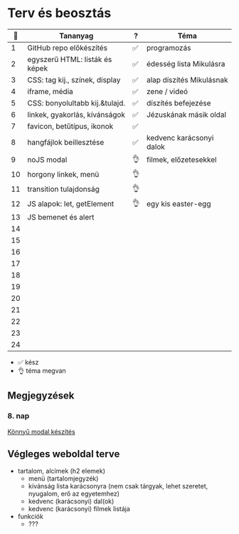 # Terv és beosztás

| 📅   | Tananyag                       | ?   | Téma                     |
| --- | ------------------------------ | --- | ------------------------ |
| 1   | GitHub repo előkészítés        | ✅   | programozás              |
| 2   | egyszerű HTML: listák és képek | ✅   | édesség lista Mikulásra  |
| 3   | CSS: tag kij., színek, display | ✅   | alap díszítés Mikulásnak |
| 4   | iframe, média                  | ✅   | zene / videó             |
| 5   | CSS: bonyolultabb kij.&tulajd. | ✅   | díszítés befejezése      |
| 6   | linkek, gyakorlás, kívánságok  | ✅   | Jézuskának másik oldal   |
| 7   | favicon, betűtípus, ikonok     | ✅   |                          |
| 8   | hangfájlok beillesztése        | ✅   | kedvenc karácsonyi dalok |
| 9   | noJS modal                     | 👌   | filmek, előzetesekkel    |
| 10  | horgony linkek, menü           | 👌   |                          |
| 11  | transition tulajdonság         | 👌   |                          |
| 12  | JS alapok: let, getElement     | 👌   | egy kis easter-egg       |
| 13  | JS bemenet és alert            |     |                          |
| 14  |                                |     |                          |
| 15  |                                |     |                          |
| 16  |                                |     |                          |
| 17  |                                |     |                          |
| 18  |                                |     |                          |
| 19  |                                |     |                          |
| 20  |                                |     |                          |
| 21  |                                |     |                          |
| 22  |                                |     |                          |
| 23  |                                |     |                          |
| 24  |                                |     |                          |

- ✅ kész
- 👌 téma megvan

## Megjegyzések

### 8. nap

[Könnyű modal készítés](https://stackoverflow.com/questions/54872125/make-modal-without-javascript)

## Végleges weboldal terve

- tartalom, alcímek (h2 elemek)
  - menü (tartalomjegyzék)
  - kívánság lista karácsonyra (nem csak tárgyak, lehet szeretet, nyugalom, erő az egyetemhez)
  - kedvenc (karácsonyi) dal(ok)
  - kedvenc (karácsonyi) filmek listája
- funkciók
  - ???

